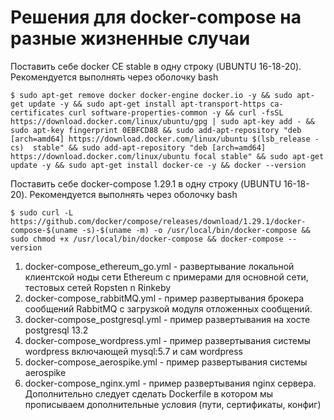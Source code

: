# Решения для docker-compose на разные жизненные случаи
Поставить себе docker CE stable в одну строку (UBUNTU 16-18-20).  Рекомендуется выполнять через оболочку bash

    $ sudo apt-get remove docker docker-engine docker.io -y && sudo apt-get update -y && sudo apt-get install apt-transport-https ca-certificates curl software-properties-common -y && curl -fsSL https://download.docker.com/linux/ubuntu/gpg | sudo apt-key add - && sudo apt-key fingerprint 0EBFCD88 && sudo add-apt-repository "deb [arch=amd64] https://download.docker.com/linux/ubuntu $(lsb_release -cs)  stable" && sudo add-apt-repository "deb [arch=amd64] https://download.docker.com/linux/ubuntu focal stable" && sudo apt-get update -y && sudo apt-get install docker-ce -y && docker --version

Поставить себе docker-compose 1.29.1 в одну строку (UBUNTU 16-18-20). Рекомендуется выполнять через оболочку bash

    $ sudo curl -L https://github.com/docker/compose/releases/download/1.29.1/docker-compose-$(uname -s)-$(uname -m) -o /usr/local/bin/docker-compose && sudo chmod +x /usr/local/bin/docker-compose && docker-compose --version

1. docker-compose_ethereum_go.yml - развертывание локальной клиентской ноды сети Ethereum с примерами для основной сети, тестовых сетей Ropsten n Rinkeby
2. docker-compose_rabbitMQ.yml - пример развертывания брокера сообщений RabbitMQ с загрузкой модуля отложенных сообщений.
3. docker-compose_postgresql.yml - пример развертывания на хосте postgresql 13.2
4. docker-compose_wordpress.yml - пример развертывания системы wordpress включающей mysql:5.7 и сам wordpress
5. docker-compose_aerospike.yml - пример развертывания системы aerospike
6. docker-compose_nginx.yml - пример развертывания nginx сервера. Дополнительно следует сделать Dockerfile в котором мы прописываем дополнительные условия (пути, сертификаты, конфиг)

